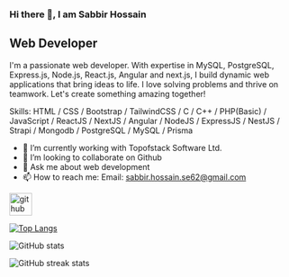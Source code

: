 ### Hi there 👋, I am Sabbir Hossain
## Web Developer
I'm a passionate web developer. With expertise in MySQL, PostgreSQL, Express.js, Node.js, React.js, Angular and next.js, I build dynamic web applications that bring ideas to life. I love solving problems and thrive on teamwork. Let's create something amazing together!

Skills: HTML / CSS / Bootstrap / TailwindCSS /  C / C++ / PHP(Basic) / JavaScript / ReactJS / NextJS / Angular / NodeJS / ExpressJS / NestJS / Strapi / Mongodb / PostgreSQL / MySQL / Prisma

- 🔭 I’m currently working with Topofstack Software Ltd.
- 👯 I’m looking to collaborate on Github 
- 💬 Ask me about web development 
- 📫 How to reach me: Email: sabbir.hossain.se62@gmail.com 


[<img src='https://cdn.jsdelivr.net/npm/simple-icons@3.0.1/icons/github.svg' alt='github' height='40'>](https://github.com/sabbir-62)  

[![Top Langs](https://github-readme-stats.vercel.app/api/top-langs/?username=sabbir-62)](https://github.com/anuraghazra/github-readme-stats)

![GitHub stats](https://github-readme-stats.vercel.app/api?username=sabbir-62&show_icons=true&count_private=true)  

![GitHub streak stats](https://streak-stats.demolab.com/?user=sabbir-62)  
